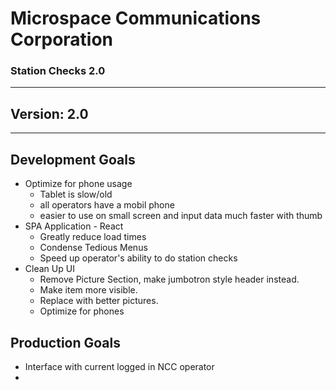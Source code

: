 # Microspace Communications Corporation

### Station Checks 2.0

---

## Version: 2.0

---

## Development Goals

-  Optimize for phone usage
   -  Tablet is slow/old
   -  all operators have a mobil phone
   -  easier to use on small screen and input data much faster with thumb
-  SPA Application - React
   -  Greatly reduce load times
   -  Condense Tedious Menus
   -  Speed up operator's ability to do station checks
-  Clean Up UI
   -  Remove Picture Section, make jumbotron style header instead.
   -  Make item more visible.
   -  Replace with better pictures.
   -  Optimize for phones

## Production Goals

-  Interface with current logged in NCC operator
-

